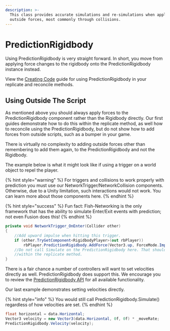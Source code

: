 ```yaml
---
description: >-
  This class provides accurate simulations and re-simulations when applying
  outside forces, most commonly through collisions.
---
```


# PredictionRigidbody

Using PredictionRigidbody is very straight forward. In short, you move from applying force changes to the rigidbody onto the PredictionRigidbody instance instead.

View the [Creating Code](creating-code/) guide for using PredictionRigidbody in your replicate and reconcile methods.

## Using Outside The Script

As mentioned above you should always apply forces to the PredictionRigidbody component rather than the Rigidbody directly. Our first guides demonstrate how to do this within the replicate method, as well how to reconcile using the PredictionRigidbody, but do not show how to add forces from outside scripts, such as a bumper in your game.

There is virtually no complexity to adding outside forces other than remembering to add them again, to the PredictionRigidbody and not the Rigidbody.

The example below is what it might look like if using a trigger on a world object to repel the player.

{% hint style="warning" %}
For triggers and collisions to work properly with prediction you must use our NetworkTrigger/NetworkCollision components. Otherwise, due to a Unity limitation, such interactions would not work.  You can learn more about those components here.
{% endhint %}

{% hint style="success" %}
Fun fact: Fish-Networking is the only framework that has the ability to simulate Enter/Exit events with prediction; not even Fusion does this!
{% endhint %}

```csharp
private void NetworkTrigger_OnEnter(Collider other)
{
    //Add upward impulse when hitting this trigger.
    if (other.TryGetComponent<RigidbodyPlayer>(out rbPlayer))
        rbPlayer.PredictionRigidbody.AddForce(Vector3.up, ForceMode.Impulse);
    //Do not call Simulate on the PredictionRigidbody here. That should only be done
    //within the replicate method.
}
```

There is a fair chance a number of controllers will want to set velocities directly as well. PredictionRigidbody does support this. We encourage you to review the [PredictionRigidbody API](https://fish-networking.com/FishNet/api/api/FishNet.Object.Prediction.PredictionRigidbody.html#methods) for all available functionality.

Our last example demonstrates setting velocities directly.

{% hint style="info" %}
You would still call PredictionRigidbody.Simulate() regardless of how velocities are set.
{% endhint %}

```csharp
float horizontal = data.Horizontal;
Vector3 velocity = new Vector3(data.Horizontal, 0f, 0f) * _moveRate;
PredictionRigidbody.Velocity(velocity);
```

